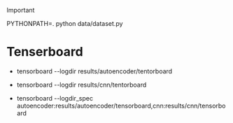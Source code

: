 > [!IMPORTANT]
> PYTHONPATH=. python data/dataset.py

# Tenserboard

- tensorboard --logdir results/autoencoder/tentorboard
- tensorboard --logdir results/cnn/tentorboard

- tensorboard --logdir_spec autoencoder:results/autoencoder/tensorboard,cnn:results/cnn/tensorboard

